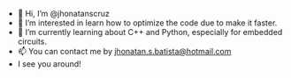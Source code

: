 - 👋 Hi, I’m @jhonatanscruz
- 👀 I’m interested in learn how to optimize the code due to make it faster.
- 🌱 I’m currently learning about C++ and Python, especially for embedded circuits.
- 📫 You can contact me by jhonatan.s.batista@hotmail.com
- I see you around!
<!---
jhonatanscruz/jhonatanscruz is a ✨ special ✨ repository because its `README.md` (this file) appears on your GitHub profile.
You can click the Preview link to take a look at your changes.
--->
